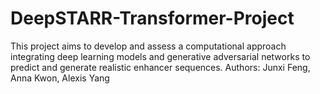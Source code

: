 # DeepSTARR-Transformer-Project
This project aims to develop and assess a computational approach integrating deep learning models and generative adversarial networks to predict and generate realistic enhancer sequences.
Authors: Junxi Feng, Anna Kwon, Alexis Yang
